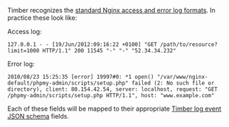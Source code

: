 Timber recognizes the [standard Nginx access and error log formats](https://www.nginx.com/resources/admin-guide/logging-and-monitoring/). In practice these look like:

Access log:

```
127.0.0.1 - - [19/Jun/2012:09:16:22 +0100] "GET /path/to/resource?limit=1000 HTTP/1.1" 200 11545 "-" "-" "52.34.34.232"
```

Error log:

```
2010/08/23 15:25:35 [error] 19997#0: *1 open() "/var/www/nginx-default/phpmy-admin/scripts/setup.php" failed (2: No such file or directory), client: 80.154.42.54, server: localhost, request: "GET /phpmy-admin/scripts/setup.php HTTP/1.1", host: "www.example.com"
```

Each of these fields will be mapped to their appropriate [Timber log event JSON schema](https://timber.io/concepts/log-event-json-schema) fields.
